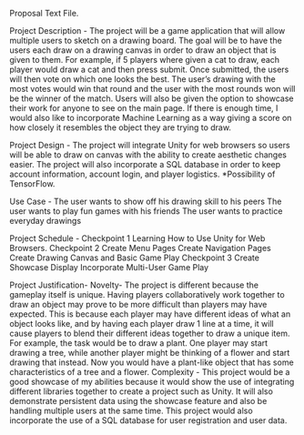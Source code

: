 Proposal Text File.

Project Description - The project will be a game application that will allow multiple users to sketch on a drawing board. The goal will be to have the users each draw on a drawing canvas in order to draw an object that is given to them. For example, if 5 players where given a cat to draw, each player would draw a cat and then press submit. Once submitted, the users will then vote on which one looks the best. The user’s drawing with the most votes would win that round and the user with the most rounds won will be the winner of the match. Users will also be given the option to showcase their work for anyone to see on the main page. If there is enough time, I would also like to incorporate Machine Learning as a way giving a score on how closely it resembles the object they are trying to draw. 

Project Design - 
The project will integrate Unity for web browsers so users will be able to draw on canvas with the ability to create aesthetic changes easier. The project will also incorporate a SQL database in order to keep account information, account login, and player logistics. *Possibility of TensorFlow.

Use Case - 
The user wants to show off his drawing skill to his peers
The user wants to play fun games with his friends
The user wants to practice everyday drawings   

Project Schedule -
Checkpoint 1
    Learning How to Use Unity for Web Browsers.
Checkpoint 2
    Create Menu Pages
    Create Navigation Pages
    Create Drawing Canvas and Basic Game Play
Checkpoint 3
    Create Showcase Display
    Incorporate Multi-User Game Play
    
    
Project Justification-
Novelty- The project is different because the gameplay itself is unique. Having players collaboratively work together to draw an object may prove to be more difficult than players may have expected. This is because each player may have different ideas of what an object looks like, and by having each player draw 1 line at a time, it will cause players to blend their different ideas together to draw a unique item. For example, the task would be to draw a plant. One player may start drawing a tree, while another player might be thinking of a flower and start drawing that instead. Now you would have a plant-like object that has some characteristics of a tree and a flower.
Complexity - This project would be a good showcase of my abilities because it would show the use of integrating different libraries together to create a project such as Unity. It will also demonstrate persistent data using the showcase feature and also be handling multiple users at the same time. This project would also incorporate the use of a SQL database for user registration and user data.
